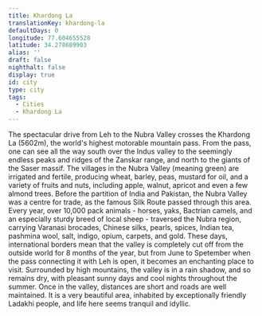 ```yaml
---
title: Khardong La
translationKey: khardong-la
defaultDays: 0
longitude: 77.604655528
latitude: 34.278689903
alias: ''
draft: false
nighthalt: false
display: true
id: city
type: city
tags:
  - Cities
  - Khardong La
---
```

The spectacular drive from Leh to the Nubra Valley crosses the Khardong La (5602m), the world's highest motorable mountain pass. From the pass, one can see all the way south over the Indus valley to the seemingly endless peaks and ridges of the Zanskar range, and north to the giants of the Saser massif. The villages in the Nubra Valley (meaning green) are irrigated and fertile, producing wheat, barley, peas, mustard for oil, and a variety of fruits and nuts, including apple, walnut, apricot and even a few almond trees.     Before the partition of India and Pakistan, the Nubra Valley was a centre for trade, as the famous Silk Route passed through this area. Every year, over 10,000 pack animals - horses, yaks, Bactrian camels, and an especially sturdy breed of local sheep - traversed the Nubra region, carrying Varanasi brocades, Chinese silks, pearls, spices, Indian tea, pashmina wool, salt, indigo, opium, carpets, and gold. These days, international borders mean that the valley is completely cut off from the outside world for 8 months of the year, but from June to Spetember when the pass connecting it with Leh is open, it becomes an enchanting place to visit. Surrounded by high mountains, the valley is in a rain shadow, and so remains dry, with pleasant sunny days and cool nights throughout the summer. Once in the valley, distances are short and roads are well maintained. It is a very beautiful area, inhabited by exceptionally friendly Ladakhi people, and life here seems tranquil and idyllic.  